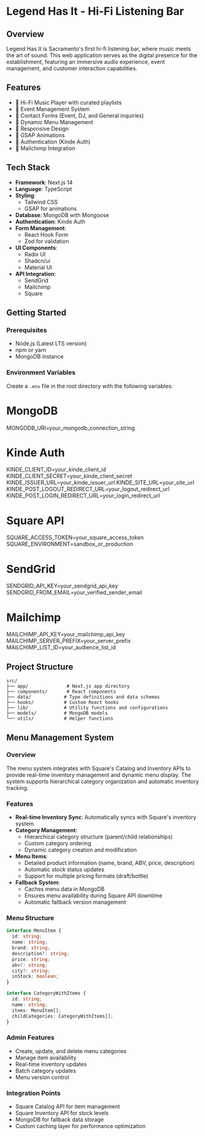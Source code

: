# Legend Has It - Hi-Fi Listening Bar

## Overview
Legend Has It is Sacramento's first hi-fi listening bar, where music meets the art of sound. This web application serves as the digital presence for the establishment, featuring an immersive audio experience, event management, and customer interaction capabilities.

## Features
- 🎵 Hi-Fi Music Player with curated playlists
- 📅 Event Management System
- 💌 Contact Forms (Event, DJ, and General inquiries)
- 🍺 Dynamic Menu Management
- 📱 Responsive Design
- 🎨 GSAP Animations
- 🔐 Authentication (Kinde Auth)
- 📨 Mailchimp Integration

## Tech Stack
- **Framework**: Next.js 14
- **Language**: TypeScript
- **Styling**: 
  - Tailwind CSS
  - GSAP for animations
- **Database**: MongoDB with Mongoose
- **Authentication**: Kinde Auth
- **Form Management**: 
  - React Hook Form
  - Zod for validation
- **UI Components**:
  - Radix UI
  - Shadcn/ui
  - Material UI
- **API Integration**:
  - SendGrid
  - Mailchimp
  - Square

## Getting Started

### Prerequisites
- Node.js (Latest LTS version)
- npm or yarn
- MongoDB instance

### Environment Variables
Create a `.env` file in the root directory with the following variables:

# MongoDB
MONGODB_URI=your_mongodb_connection_string

# Kinde Auth
KINDE_CLIENT_ID=your_kinde_client_id
KINDE_CLIENT_SECRET=your_kinde_client_secret
KINDE_ISSUER_URL=your_kinde_issuer_url
KINDE_SITE_URL=your_site_url
KINDE_POST_LOGOUT_REDIRECT_URL=your_logout_redirect_url
KINDE_POST_LOGIN_REDIRECT_URL=your_login_redirect_url

# Square API
SQUARE_ACCESS_TOKEN=your_square_access_token
SQUARE_ENVIRONMENT=sandbox_or_production

# SendGrid
SENDGRID_API_KEY=your_sendgrid_api_key
SENDGRID_FROM_EMAIL=your_verified_sender_email

# Mailchimp
MAILCHIMP_API_KEY=your_mailchimp_api_key
MAILCHIMP_SERVER_PREFIX=your_server_prefix
MAILCHIMP_LIST_ID=your_audience_list_id

## Project Structure

```
src/
├── app/              # Next.js app directory
├── components/       # React components
├── data/            # Type definitions and data schemas
├── hooks/           # Custom React hooks
├── lib/             # Utility functions and configurations
├── models/          # MongoDB models
└── utils/           # Helper functions
```

## Menu Management System

### Overview
The menu system integrates with Square's Catalog and Inventory APIs to provide real-time inventory management and dynamic menu display. The system supports hierarchical category organization and automatic inventory tracking.

### Features
- **Real-time Inventory Sync**: Automatically syncs with Square's inventory system
- **Category Management**: 
  - Hierarchical category structure (parent/child relationships)
  - Custom category ordering
  - Dynamic category creation and modification
- **Menu Items**:
  - Detailed product information (name, brand, ABV, price, description)
  - Automatic stock status updates
  - Support for multiple pricing formats (draft/bottle)
- **Fallback System**:
  - Caches menu data in MongoDB
  - Ensures menu availability during Square API downtime
  - Automatic fallback version management

### Menu Structure
```typescript
interface MenuItem {
  id: string;
  name: string;
  brand: string;
  description?: string;
  price: string;
  abv?: string;
  city?: string;
  inStock: boolean;
}

interface CategoryWithItems {
  id: string;
  name: string;
  items: MenuItem[];
  childCategories: CategoryWithItems[];
}
```

### Admin Features
- Create, update, and delete menu categories
- Manage item availability
- Real-time inventory updates
- Batch category updates
- Menu version control

### Integration Points
- Square Catalog API for item management
- Square Inventory API for stock levels
- MongoDB for fallback data storage
- Custom caching layer for performance optimization



